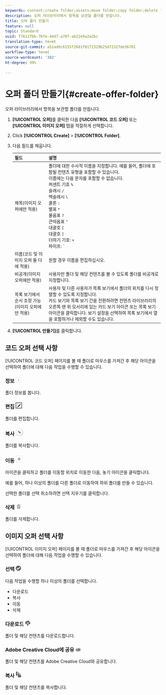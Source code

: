 ```yaml
---
keywords: content;create folder;assets;move folder;copy folder;delete folder;download folder;folder
description: 오퍼 라이브러리에서 항목을 보관할 폴더를 만듭니다.
title: 오퍼 폴더 만들기
feature: null
topic: Standard
uuid: f7611fbb-76fe-44d7-a78f-ab22e9a2a2bc
translation-type: tm+mt
source-git-commit: a51addc6155f2681f01f2329b25d72327de36701
workflow-type: tm+mt
source-wordcount: '382'
ht-degree: 99%

---
```



# 오퍼 폴더 만들기{#create-offer-folder}

오퍼 라이브러리에서 항목을 보관할 폴더를 만듭니다.

1. **[!UICONTROL 오퍼]**&#x200B;를 클릭한 다음 **[!UICONTROL 코드 오퍼]** 또는 **[!UICONTROL 이미지 오퍼]** 탭을 적절하게 선택합니다.
1. Click **[!UICONTROL Create]** > **[!UICONTROL Folder]**.
1. 다음 필드를 채웁니다.

   | 필드 | 설명 |
   |--- |--- |
   | 제목(이미지 오퍼에만 적용) | 폴더에 대한 수사적 이름을 지정합니다. 예를 들어, 폴더에 포함될 컨텐츠 유형을 포함할 수 있습니다.<br>이름에는 다음 문자를 포함할 수 없습니다.<br>퍼센트 기호 `%`<br>슬래시 `/`<br>백슬래시 `\`<br>콜론 `:`<br>별표 `*`<br>물음표 `?`<br>큰따옴표 `"`<br>대괄호 `[`<br>대괄호 `]`<br>더하기 기호: `+`<br>파이프: `|`<br>점: `.`<br>숫자 기호: `#`<br>중괄호: `{`<br>중괄호 `}`<br>삽입 기호 `^`<br>세미콜론 `;`<br>이 문자들 대신 하이픈( `- `)을 사용할 수 있습니다. |
   | 이름(코드 및 이미지 오퍼 둘 다에 적용) | 원할 경우 이름을 편집하십시오. |
   | 비공개(이미지 오퍼에만 적용) | 사용자만 폴더 및 해당 컨텐츠를 볼 수 있도록 폴더를 비공개로 지정합니다. |
   | 목록 보기에서 순서 조정 가능(이미지 오퍼에만 적용) | 사용자 및 다른 사용자가 목록 보기에서 폴더의 위치를 다시 정렬할 수 있도록 지정합니다.<br>카드 보기와 목록 보기 간을 전환하려면 컨텐츠 라이브러리의 오른쪽 맨 위 모서리에 있는 카드 보기 아이콘 또는 목록 보기 아이콘을 클릭합니다. 보기 설정을 선택하여 목록 보기에서 열을 포함하거나 제외할 수도 있습니다. |

1. **[!UICONTROL 만들기]**&#x200B;를 클릭합니다.

## 코드 오퍼 선택 사항

[!UICONTROL 코드 오퍼] 페이지를 볼 때 폴더로 마우스를 가져간 후 해당 아이콘을 선택하여 폴더에 대해 다음 작업을 수행할 수 있습니다.

### 정보 ![](assets/icon_info.png)

폴더 정보를 봅니다.

### 편집 ![](assets/icon_edit.png)

폴더를 편집합니다.

### 복사 ![](assets/icon_copy.png)

폴더를 복사합니다.

### 이동 ![](assets/icon_move_folder.png)

아이콘을 클릭하고 폴더를 이동할 위치로 이동한 다음, 놓기 아이콘을 클릭합니다.

예를 들어, 하나 이상의 폴더를 다른 폴더로 이동하여 하위 폴더를 만들 수 있습니다.

선택한 폴더를 선택 취소하려면 선택 지우기를 클릭합니다.

### 삭제 ![](assets/icon_delete.png)

폴더를 삭제합니다.

## 이미지 오퍼 선택 사항

[!UICONTROL 이미지 오퍼] 페이지를 볼 때 폴더로 마우스를 가져간 후 해당 아이콘을 선택하여 폴더에 대해 다음 작업을 수행할 수 있습니다.

### 선택 ![](assets/icon_check.png)

다음 작업을 수행할 하나 이상의 폴더를 선택합니다.

* 다운로드
* 복사
* 이동
* 삭제

### 다운로드 ![](assets/icon_download.png)

폴더 및 해당 컨텐츠를 다운로드합니다.

### Adobe Creative Cloud에 공유 ![](assets/icon_creative_cloud.png)

폴더 및 해당 컨텐츠를 Adobe Creative Cloud와 공유합니다.

### 복사 ![](assets/icon_copy_content.png)

폴더 및 해당 컨텐츠를 복사합니다.